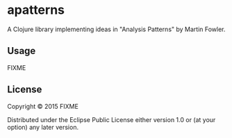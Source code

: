# apatterns

A Clojure library implementing ideas in "Analysis Patterns" by Martin Fowler.

## Usage

FIXME

## License

Copyright © 2015 FIXME

Distributed under the Eclipse Public License either version 1.0 or (at
your option) any later version.
